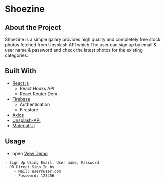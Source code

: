 # Shoezine
## About the Project

Shoezine is a simple galary provides high quality and completely free stock photos fetched from Unsplash API which,The user can sign up by email & user name & password and check the latest photos for the existing categories.

<!-- ## content

- [Built With](#Built-With) -->

## Built With
- [React js](https://reactjs.org/)
    - React Hooks API
    - React Router Dom
- [Firebase](https://firebase.google.com/)
    - Authentication
    - Firestore
- [Axios](https://axios-http.com/docs/intro)
- [Unsplash-API](https://unsplash.com/developers)
- [Material UI](https://mui.com/)

## Usage
- open [View Demo](https://shoezine.netlify.app/)
```
- Sign Up Using Email, User name, Password 
- OR Direct Sign In by 
    - Mail: user@user.com
    - Password: 123456
```